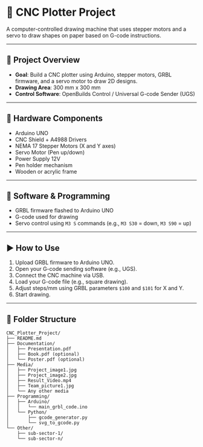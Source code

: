 # 🤖 CNC Plotter Project

A computer-controlled drawing machine that uses stepper motors and a servo to draw shapes on paper based on G-code instructions.

---

## 📌 Project Overview

- **Goal**: Build a CNC plotter using Arduino, stepper motors, GRBL firmware, and a servo motor to draw 2D designs.
- **Drawing Area**: 300 mm x 300 mm
- **Control Software**: OpenBuilds Control / Universal G-code Sender (UGS)

---

## 🔧 Hardware Components

- Arduino UNO
- CNC Shield + A4988 Drivers
- NEMA 17 Stepper Motors (X and Y axes)
- Servo Motor (Pen up/down)
- Power Supply 12V
- Pen holder mechanism
- Wooden or acrylic frame

---

## 🧠 Software & Programming

- GRBL firmware flashed to Arduino UNO
- G-code used for drawing
- Servo control using `M3 S` commands (e.g., `M3 S30` = down, `M3 S90` = up)

---

## ▶️ How to Use

1. Upload GRBL firmware to Arduino UNO.
2. Open your G-code sending software (e.g., UGS).
3. Connect the CNC machine via USB.
4. Load your G-code file (e.g., square drawing).
5. Adjust steps/mm using GRBL parameters `$100` and `$101` for X and Y.
6. Start drawing.

---

## 📁 Folder Structure

```plaintext
CNC_Plotter_Project/
├── README.md
├── Documentation/
│   ├── Presentation.pdf
│   ├── Book.pdf (optional)
│   └── Poster.pdf (optional)
├── Media/
│   ├── Project_image1.jpg
│   ├── Project_image2.jpg
│   ├── Result_Video.mp4
│   ├── Team_picture1.jpg
│   └── Any other media
├── Programming/
│   ├── Arduino/
│   │   └── main_grbl_code.ino
│   └── Python/
│       ├── gcode_generator.py
│       └── svg_to_gcode.py
└── Other/
    ├── sub-sector-1/
    └── sub-sector-n/
